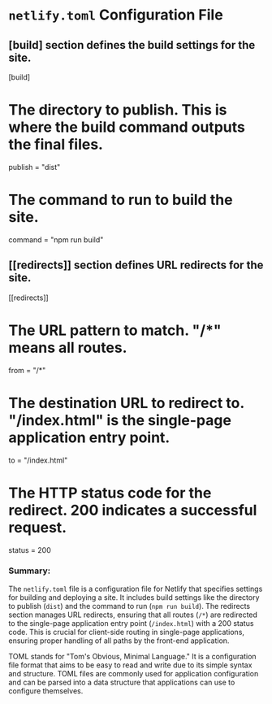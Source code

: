 # `netlify.toml` Configuration File

## [build] section defines the build settings for the site.
[build]
  # The directory to publish. This is where the build command outputs the final files.
  publish = "dist"
  # The command to run to build the site.
  command = "npm run build" 

## [[redirects]] section defines URL redirects for the site.
[[redirects]]
  # The URL pattern to match. "/*" means all routes.
  from = "/*"
  # The destination URL to redirect to. "/index.html" is the single-page application entry point.
  to = "/index.html"
  # The HTTP status code for the redirect. 200 indicates a successful request.
  status = 200

### Summary:
The `netlify.toml` file is a configuration file for Netlify that specifies settings for building and deploying a site. It includes build settings like the directory to publish (`dist`) and the command to run (`npm run build`). The redirects section manages URL redirects, ensuring that all routes (`/*`) are redirected to the single-page application entry point (`/index.html`) with a 200 status code. This is crucial for client-side routing in single-page applications, ensuring proper handling of all paths by the front-end application.

TOML stands for "Tom's Obvious, Minimal Language." It is a configuration file format that aims to be easy to read and write due to its simple syntax and structure. TOML files are commonly used for application configuration and can be parsed into a data structure that applications can use to configure themselves.